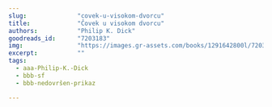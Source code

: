```yaml
---
slug:              "covek-u-visokom-dvorcu"
title:             "Čovek u visokom dvorcu"
authors:           "Philip K. Dick"
goodreads_id:      "7203183"
img:               "https://images.gr-assets.com/books/1291642800l/7203183.jpg"
excerpt:           ""
tags:
  - aaa-Philip-K.-Dick
  - bbb-sf
  - bbb-nedovršen-prikaz

---
```



